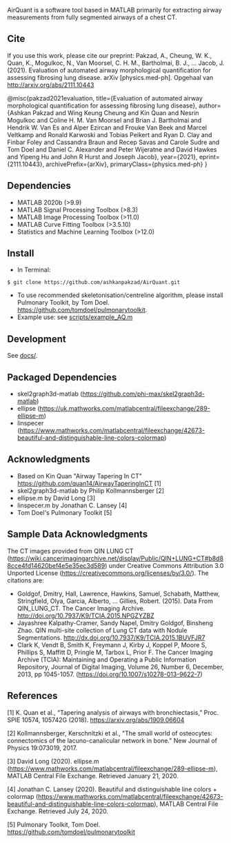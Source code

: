 AirQuant is a software tool based in MATLAB primarily for extracting airway measurements from fully segmented airways of a chest CT.

## Cite
If you use this work, please cite our preprint:
Pakzad, A., Cheung, W. K., Quan, K., Mogulkoc, N., Van Moorsel, C. H. M., Bartholmai, B. J., … Jacob, J. (2021). Evaluation of automated airway morphological quantification for assessing fibrosing lung disease. arXiv [physics.med-ph]. Opgehaal van http://arxiv.org/abs/2111.10443

@misc{pakzad2021evaluation,
      title={Evaluation of automated airway morphological quantification for assessing fibrosing lung disease}, 
      author={Ashkan Pakzad and Wing Keung Cheung and Kin Quan and Nesrin Mogulkoc and Coline H. M. Van Moorsel and Brian J. Bartholmai and Hendrik W. Van Es and Alper Ezircan and Frouke Van Beek and Marcel Veltkamp and Ronald Karwoski and Tobias Peikert and Ryan D. Clay and Finbar Foley and Cassandra Braun and Recep Savas and Carole Sudre and Tom Doel and Daniel C. Alexander and Peter Wijeratne and David Hawkes and Yipeng Hu and John R Hurst and Joseph Jacob},
      year={2021},
      eprint={2111.10443},
      archivePrefix={arXiv},
      primaryClass={physics.med-ph}
}


## Dependencies
* MATLAB 2020b (>9.9)
* MATLAB Signal Processing Toolbox (>8.3)
* MATLAB Image Processing Toolbox (>11.0)
* MATLAB Curve Fitting Toolbox (>3.5.10)
* Statistics and Machine Learning Toolbox (>12.0)

## Install
* In Terminal:
```
$ git clone https://github.com/ashkanpakzad/AirQuant.git
```
* To use recommended skeletonisation/centreline algorithm, please install Pulmonary Toolkit, by Tom Doel. https://github.com/tomdoel/pulmonarytoolkit.
* Example use: see [scripts/example_AQ.m](scripts/example.m)

## Development
See [docs/](docs/).

## Packaged Dependencies
* skel2graph3d-matlab (https://github.com/phi-max/skel2graph3d-matlab)
* ellipse (https://uk.mathworks.com/matlabcentral/fileexchange/289-ellipse-m)
* linspecer (https://www.mathworks.com/matlabcentral/fileexchange/42673-beautiful-and-distinguishable-line-colors-colormap)

## Acknowledgments
* Based on Kin Quan "Airway Tapering In CT" https://github.com/quan14/AirwayTaperingInCT [1]
* skel2graph3d-matlab by Philip Kollmannsberger [2]
* ellipse.m by David Long [3]
* linspecer.m by Jonathan C. Lansey [4]
* Tom Doel's Pulmonary Toolkit [5]

## Sample Data Acknowledgments
The CT images provided from QIN LUNG CT (https://wiki.cancerimagingarchive.net/display/Public/QIN+LUNG+CT#b8d88cce4fd14620bef4e5e35ec3d589) under Creative Commons Attribution 3.0 Unported License (https://creativecommons.org/licenses/by/3.0/). The citations are:

* Goldgof, Dmitry, Hall, Lawrence, Hawkins, Samuel, Schabath, Matthew, Stringfield, Olya, Garcia, Alberto, … Gillies, Robert. (2015). Data From QIN_LUNG_CT. The Cancer Imaging Archive. http://doi.org/10.7937/K9/TCIA.2015.NPGZYZBZ
* Jayashree Kalpathy-Cramer, Sandy Napel, Dmitry Goldgof, Binsheng Zhao. QIN multi-site collection of Lung CT data with Nodule Segmentations.  http://dx.doi.org/10.7937/K9/TCIA.2015.1BUVFJR7
* Clark K, Vendt B, Smith K, Freymann J, Kirby J, Koppel P, Moore S, Phillips S, Maffitt D, Pringle M, Tarbox L, Prior F. The Cancer Imaging Archive (TCIA): Maintaining and Operating a Public Information Repository, Journal of Digital Imaging, Volume 26, Number 6, December, 2013, pp 1045-1057. (https://doi.org/10.1007/s10278-013-9622-7)

## References
[1] K. Quan et al., “Tapering analysis of airways with bronchiectasis,” Proc. SPIE 10574, 105742G (2018). https://arxiv.org/abs/1909.06604

[2] Kollmannsberger, Kerschnitzki et al., "The small world of osteocytes: connectomics of the lacuno-canalicular network in bone." New Journal of Physics 19:073019, 2017.

[3]  David Long (2020). ellipse.m (https://www.mathworks.com/matlabcentral/fileexchange/289-ellipse-m), MATLAB Central File Exchange. Retrieved January 21, 2020.

[4]  Jonathan C. Lansey (2020). Beautiful and distinguishable line colors + colormap (https://www.mathworks.com/matlabcentral/fileexchange/42673-beautiful-and-distinguishable-line-colors-colormap), MATLAB Central File Exchange. Retrieved July 24, 2020.

[5] Pulmonary Toolkit, Tom Doel. https://github.com/tomdoel/pulmonarytoolkit
